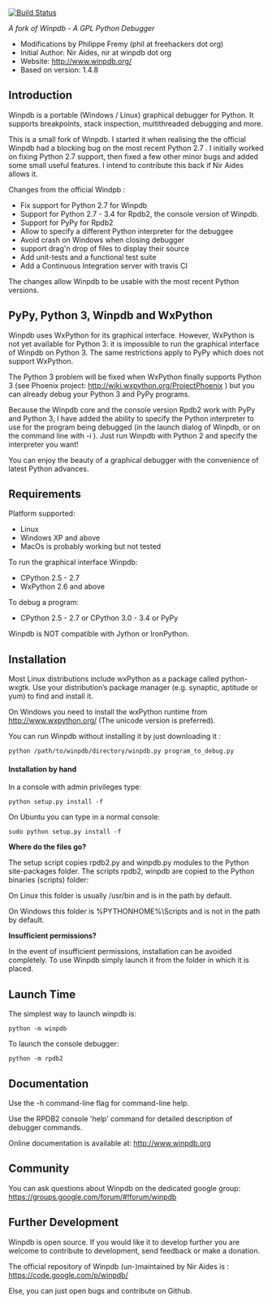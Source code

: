 [![Build Status](https://travis-ci.org/bluebird75/winpdb.svg?branch=winpdb)](https://travis-ci.org/bluebird75/winpdb)


*A fork of Winpdb - A GPL Python Debugger*

* Modifications by Philippe Fremy (phil at freehackers dot org)
* Initial Author: Nir Aides, nir at winpdb dot org
* Website: http://www.winpdb.org/
* Based on version: 1.4.8


## Introduction

Winpdb is a portable (Windows / Linux) graphical debugger for Python. It supports breakpoints, stack inspection, multithreaded debugging and more.

This is a small fork of Winpdb. I started it when realising the the official Winpdb had a blocking bug
on the most recent Python 2.7 . I initially worked on fixing  Python 2.7 support, then fixed a few other minor
bugs and added some small useful features. I intend to contribute this back if Nir Aides allows it.
    
Changes from the official Windpb :
* Fix support for Python 2.7 for Winpdb
* Support for Python 2.7 - 3.4 for Rpdb2, the console version of Winpdb.
* Support for PyPy for Rpdb2
* Allow to specify a different Python interpreter for the debuggee
* Avoid crash on Windows when closing debugger
* support drag'n drop of files to display their source
* Add unit-tests and a functional test suite 
* Add a Continuous Integration server with travis CI
  
The changes allow Winpdb to be usable with the most recent Python versions.

## PyPy, Python 3, Winpdb and WxPython

Winpdb uses WxPython for its graphical interface. However, WxPython is not yet available for Python 3: it is impossible to run the graphical interface of Winpdb on Python 3. The same restrictions apply to PyPy which does
not support WxPython.

The Python 3 problem will be fixed when WxPython finally supports Python 3 (see Phoenix project: http://wiki.wxpython.org/ProjectPhoenix ) but you can already debug your Python 3 and PyPy programs.

Because the Winpdb core and the console version Rpdb2 work with PyPy and Python 3, I have added
the ability to specify the Python interpreter to use for the program being debugged (in the launch dialog of Winpdb, or on the command line with -i ). Just run Winpdb with Python 2 and specify the interpreter you want!

You can enjoy the beauty of a graphical debugger with the convenience of latest Python advances.


## Requirements

Platform supported:
* Linux
* Windows XP and above
* MacOs is probably working but not tested

To run the graphical interface Winpdb:
* CPython 2.5 - 2.7
* WxPython 2.6 and above

To debug a program:
* CPython 2.5 - 2.7 or CPython 3.0 - 3.4 or PyPy

Winpdb is NOT compatible with Jython or IronPython.

## Installation

Most Linux distributions include wxPython as a package called python-wxgtk. 
Use your distribution’s package manager (e.g. synaptic, aptitude or yum) 
to find and install it.

On Windows you need to install the wxPython runtime from 
http://www.wxpython.org/ (The unicode version is preferred).

You can run Winpdb without installing it by just downloading it :

    python /path/to/winpdb/directory/winpdb.py program_to_debug.py

#### Installation by hand

In a console with admin privileges type:

    python setup.py install -f

On Ubuntu you can type in a normal console:
    
    sudo python setup.py install -f

**Where do the files go?**

The setup script copies rpdb2.py and winpdb.py modules to the Python 
site-packages folder. The scripts rpdb2, winpdb are copied to the 
Python binaries (scripts) folder:

On Linux this folder is usually /usr/bin and is in the path by default. 

On Windows this folder is %PYTHONHOME%\Scripts and is not in the path by
default.

**Insufficient permissions?**

In the event of insufficient permissions, installation can be avoided 
completely. To use Winpdb simply launch it from the folder in which it is 
placed.

## Launch Time

The simplest way to launch winpdb is:

    python -m winpdb
    
To launch the console debugger:

    python -m rpdb2


## Documentation

Use the -h command-line flag for command-line help.

Use the RPDB2 console 'help' command for detailed description of debugger 
commands.

Online documentation is available at:
http://www.winpdb.org


## Community

You can ask questions about Winpdb on the dedicated google group: https://groups.google.com/forum/#!forum/winpdb

## Further Development

Winpdb is open source. If you would like it to develop further you are
welcome to contribute to development, send feedback or make a donation.

The official repository of Winpdb (un-)maintained by Nir Aides is : https://code.google.com/p/winpdb/

Else, you can just open bugs and contribute on Github.

	

